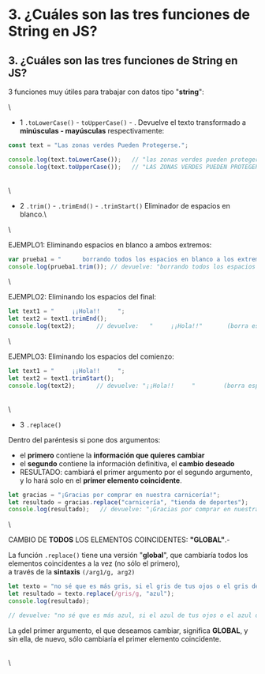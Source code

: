 # 3. ¿Cuáles son las tres funciones de String en JS?

## 3. ¿Cuáles son las tres funciones de String en JS?

3 funciones muy útiles para trabajar con datos tipo "**string**":

\


* 1 `.toLowerCase()` - `toUpperCase()` - . Devuelve el texto transformado a **minúsculas - mayúsculas** respectivamente:

```javascript
const text = "Las zonas verdes Pueden Protegerse.";

console.log(text.toLowerCase());   // "las zonas verdes pueden protegerse."
console.log(text.toUpperCase());   // "LAS ZONAS VERDES PUEDEN PROTEGERSE."
```

\
\


* 2 `.trim()` - `.trimEnd()` - `.trimStart()` Eliminador de espacios en blanco.\


\


EJEMPLO1: Eliminando espacios en blanco a ambos extremos:

```javascript
var prueba1 = "      borrando todos los espacios en blanco a los extremos       ";
console.log(prueba1.trim()); // devuelve: "borrando todos los espacios en blanco a los extremos"
```

\


EJEMPLO2: Eliminando los espacios del final:

```javascript
let text1 = "     ¡¡Hola!!     ";
let text2 = text1.trimEnd();
console.log(text2);      // devuelve:   "     ¡¡Hola!!"       (borra espacios al final)
```

\


EJEMPLO3: Eliminando los espacios del comienzo:

```javascript
let text1 = "     ¡¡Hola!!     ";
let text2 = text1.trimStart();
console.log(text2);      // devuelve: "¡¡Hola!!     "        (borra espacios del principio)
```

\
\


* 3 `.replace()`

Dentro del paréntesis si pone dos argumentos:

* el **primero** contiene la **información que quieres cambiar**
* el **segundo** contiene la información definitiva, el **cambio deseado**
* RESULTADO: cambiará el primer argumento por el segundo argumento, y lo hará solo en el **primer elemento coincidente**.

```javascript
let gracias = "¡Gracias por comprar en nuestra carnicería!";
let resultado = gracias.replace("carnicería", "tienda de deportes");
console.log(resultado);   // devuelve: "¡Gracias por comprar en nuestra tienda de deportes!"
```

\


CAMBIO DE **TODOS** LOS ELEMENTOS COINCIDENTES: **"GLOBAL"**.-

La función `.replace()` tiene una versión "**global**", que cambiaría todos los elementos coincidentes a la vez (no sólo el primero),\
a través de la **sintaxis** `(/arg1/g, arg2)`

```javascript
let texto = "no sé que es más gris, si el gris de tus ojos o el gris de las paredes de tu casa gris";
let resultado = texto.replace(/gris/g, "azul");
console.log(resultado);   

// devuelve: "no sé que es más azul, si el azul de tus ojos o el azul de las paredes de tu casa azul"
```

La `g`del primer argumento, el que deseamos cambiar, significa **GLOBAL**, y sin ella, de nuevo, sólo cambiaría el primer elemento coincidente.

\
\

